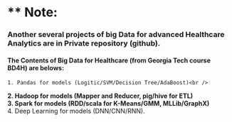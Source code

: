 # ** Note: 
### Another several projects of big Data for advanced Healthcare Analytics are in Private repository (github).
####  The Contents of Big Data for Healthcare (from Georgia Tech course BD4H) are belows:
    
    1. Pandas for models (Logitic/SVM/Decision Tree/AdaBoost)<br />
**2. Hadoop for models (Mapper and Reducer, pig/hive for ETL)** <br />
**3. Spark for models (RDD/scala for K-Means/GMM, MLLib/GraphX)** <br />
    4. Deep Learning for models (DNN/CNN/RNN).
<br>
<br>
<br>
<br>
<br>
